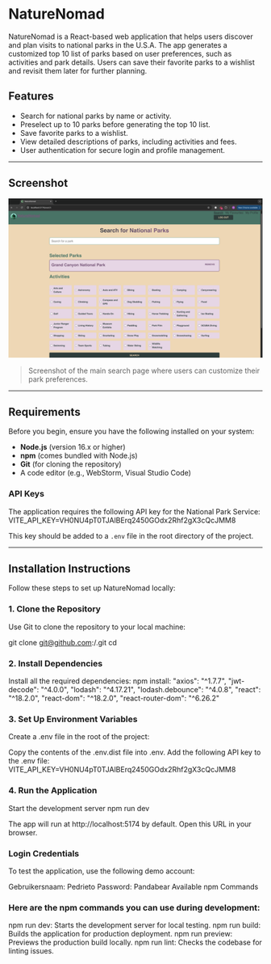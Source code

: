 # NatureNomad

NatureNomad is a React-based web application that helps users discover and plan visits to national parks in the U.S.A. The app generates a customized top 10 list of parks based on user preferences, such as activities and park details. Users can save their favorite parks to a wishlist and revisit them later for further planning.

## Features

- Search for national parks by name or activity.
- Preselect up to 10 parks before generating the top 10 list.
- Save favorite parks to a wishlist.
- View detailed descriptions of parks, including activities and fees.
- User authentication for secure login and profile management.

---

## Screenshot

![NatureNomad Search Page](./src/assets/images/Screenshot.png)
> Screenshot of the main search page where users can customize their park preferences.

---

## Requirements

Before you begin, ensure you have the following installed on your system:

- **Node.js** (version 16.x or higher)
- **npm** (comes bundled with Node.js)
- **Git** (for cloning the repository)
- A code editor (e.g., WebStorm, Visual Studio Code)

### API Keys

The application requires the following API key for the National Park Service:
VITE_API_KEY=VH0NU4pT0TJAlBErq2450GOdx2Rhf2gX3cQcJMM8

This key should be added to a `.env` file in the root directory of the project.

---

## Installation Instructions

Follow these steps to set up NatureNomad locally:

### 1. Clone the Repository
Use Git to clone the repository to your local machine:

git clone git@github.com:<your-username>/<repository-name>.git
cd <repository-folder>

### 2. Install Dependencies
Install all the required dependencies:
npm install: 
"axios": "^1.7.7",
"jwt-decode": "^4.0.0",
"lodash": "^4.17.21",
"lodash.debounce": "^4.0.8",
"react": "^18.2.0",
"react-dom": "^18.2.0",
"react-router-dom": "^6.26.2"

### 3. Set Up Environment Variables
Create a .env file in the root of the project:

Copy the contents of the .env.dist file into .env.
Add the following API key to the .env file:
VITE_API_KEY=VH0NU4pT0TJAlBErq2450GOdx2Rhf2gX3cQcJMM8

### 4. Run the Application
Start the development server
npm run dev

The app will run at http://localhost:5174 by default. Open this URL in your browser.


###  Login Credentials
To test the application, use the following demo account:

Gebruikersnaam: Pedrieto
Password: Pandabear
Available npm Commands

###  Here are the npm commands you can use during development:

npm run dev: Starts the development server for local testing.
npm run build: Builds the application for production deployment.
npm run preview: Previews the production build locally.
npm run lint: Checks the codebase for linting issues.
